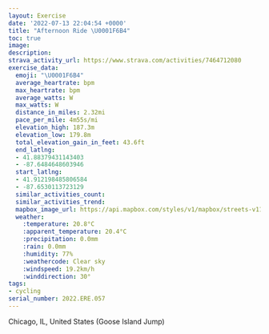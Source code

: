 ```yaml
---
layout: Exercise
date: '2022-07-13 22:04:54 +0000'
title: "Afternoon Ride \U0001F6B4"
toc: true
image:
description:
strava_activity_url: https://www.strava.com/activities/7464712080
exercise_data:
  emoji: "\U0001F6B4"
  average_heartrate: bpm
  max_heartrate: bpm
  average_watts: W
  max_watts: W
  distance_in_miles: 2.32mi
  pace_per_mile: 4m55s/mi
  elevation_high: 187.3m
  elevation_low: 179.8m
  total_elevation_gain_in_feet: 43.6ft
  end_latlng:
  - 41.88379431143403
  - -87.6484648603946
  start_latlng:
  - 41.912198485806584
  - -87.6530113723129
  similar_activities_count:
  similar_activities_trend:
  mapbox_image_url: https://api.mapbox.com/styles/v1/mapbox/streets-v11/static/path-5+787af2-1.0(e~x~Fjv~uOETA%3FHTTANBjCGx%40A%5EDXGXB%7CAA%5EGTSDKD%5DAsDCgADc%40A%5B%3FGDIHGHAzB%3FJEJAN%40~%40EDWIoA%40YE_A%3Fa%40CY%3Fc%40B%5DCw%40%40OGa%40D_%40Cm%40%40g%40FE%5CEf%40CZ%3F%60AKPGDG%3FFTLF%3FBBREJAj%40BtCCNAn%40Mn%40F~GAPAdB%3Fd%40BpJO~BIb%40Ef%40Dz%40E%7C%40%3F%5CExFCxEIt%40D~AAJChAAb%40GP%3FPIhAC%5CD%5CEz%40%40v%40EbD%3FPCv%40%40d%40Ih%40FpEEVCV%40JE%40CTSFA%7CAPhABvAAZD%60%40GT%40TAx%40UXPp%40Jd%40CfA%3FRFXGzACDFVDVBX%3Fl%40GZEL%3FFIHE%5C%40DDCp%40%3F%60AEn%40%40HFF%40LHTp%40%3FFC%60%40%3F%5C%40RDRAR%40PFdAKb%40GXBd%40CJ%40f%40EBJ%40CBFZ%3FRG%5CAh%40G%40AAED%40FMJCTOCB),pin-s-s+e5b22e(-87.65302,41.91219),pin-s-f+89ae00(-87.64846999999999,41.883790000000005)/auto/800x800?access_token=pk.eyJ1Ijoiam9zaGJlY2ttYW4iLCJhIjoiY205eWR2aDd1MWZ6djJrbXc4a3M0bWZleiJ9.XiG9OWkNcZk2QzjJbxLB4A
  weather:
    :temperature: 20.8°C
    :apparent_temperature: 20.4°C
    :precipitation: 0.0mm
    :rain: 0.0mm
    :humidity: 77%
    :weathercode: Clear sky
    :windspeed: 19.2km/h
    :winddirection: 30°
tags:
- cycling
serial_number: 2022.ERE.057
---
```

Chicago, IL, United States (Goose Island Jump)
